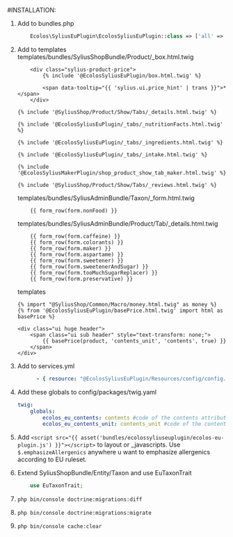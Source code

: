 #INSTALLATION:

1. Add to bundles.php
    ```php
        Ecolos\SyliusEuPlugin\EcolosSyliusEuPlugin::class => ['all' => true],
    ```

2. Add to templates
    templates/bundles/SyliusShopBundle/Product/_box.html.twig
    ```twig
        <div class="sylius-product-price">
            {% include '@EcolosSyliusEuPlugin/box.html.twig' %}
        
            <span data-tooltip="{{ 'sylius.ui.price_hint' | trans }}">*</span>
        </div>
    ```
    ```twig
    {% include '@SyliusShop/Product/Show/Tabs/_details.html.twig' %}
    
    {% include '@EcolosSyliusEuPlugin/_tabs/_nutritionFacts.html.twig' %}
    
    {% include '@EcolosSyliusEuPlugin/_tabs/_ingredients.html.twig' %}
    
    {% include '@EcolosSyliusEuPlugin/_tabs/_intake.html.twig' %}
    
    {% include '@EcolosSyliusMakerPlugin/shop_product_show_tab_maker.html.twig' %}
    
    {% include '@SyliusShop/Product/Show/Tabs/_reviews.html.twig' %}
    ```
    templates/bundles/SyliusAdminBundle/Taxon/_form.html.twig
    ```twig
        {{ form_row(form.nonFood) }}
    ```
    templates/bundles/SyliusAdminBundle/Product/Tab/_details.html.twig
    ```twig
        {{ form_row(form.caffeine) }}
        {{ form_row(form.colorants) }}
        {{ form_row(form.maker) }}
        {{ form_row(form.aspartame) }}
        {{ form_row(form.sweetener) }}
        {{ form_row(form.sweetenerAndSugar) }}
        {{ form_row(form.tooMuchSugarReplacer) }}
        {{ form_row(form.preservative) }}
    ```
    templates
    ```twig
    {% import "@SyliusShop/Common/Macro/money.html.twig" as money %}
    {% from '@EcolosSyliusEuPlugin/basePrice.html.twig' import html as basePrice %}
    
    <div class="ui huge header">
        <span class="ui sub header" style="text-transform: none;">
            {{ basePrice(product, 'contents_unit', 'contents', true) }}
        </span>
    </div>
    ```
3. Add to services.yml
    ```yaml
          - { resource: "@EcolosSyliusEuPlugin/Resources/config/config.yaml" }
    ```

4. Add these globals to config/packages/twig.yaml
    ```yaml
    twig:
        globals:
            ecolos_eu_contents: contents #code of the contents attribute
            ecolos_eu_contents_unit: contents_unit #code of the contents unit attribute
    ```

5. Add `<script src="{{ asset('bundles/ecolossyliuseuplugin/ecolos-eu-plugin.js') }}"></script>` to layout or _javascripts.
    Use `$.emphasizeAllergenics` anywhere u want to emphasize allergenics according to EU ruleset.

6. Extend SyliusShopBundle/Entity/Taxon and use EuTaxonTrait
    ```php
        use EuTaxonTrait;
    ```

7. `php bin/console doctrine:migrations:diff`

8. `php bin/console doctrine:migrations:migrate`

9. `php bin/console cache:clear`
